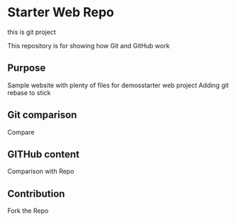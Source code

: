 # Starter Web Repo
this is git project

This repository is for showing how Git and GitHub work

## Purpose

Sample website with plenty of files for demosstarter web project
Adding git rebase to stick

## Git comparison
Compare

## GITHub content
Comparison with Repo

## Contribution
Fork the Repo
